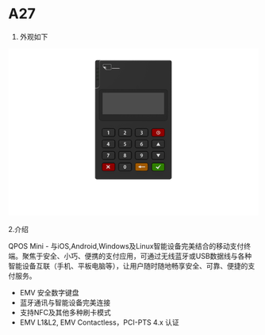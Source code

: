 # A27

1. 外观如下

![A27](../.gitbook/assets/qpos-mini-11577280.png)

2.介绍

QPOS Mini - 与iOS,Android,Windows及Linux智能设备完美结合的移动支付终端。聚焦于安全、小巧、便携的支付应用，可通过无线蓝牙或USB数据线与各种智能设备互联（手机、平板电脑等），让用户随时随地畅享安全、可靠、便捷的支付服务。

* EMV 安全数字键盘
* 蓝牙通讯与智能设备完美连接
* 支持NFC及其他多种刷卡模式
* EMV L1&L2, EMV Contactless，PCI-PTS 4.x 认证



